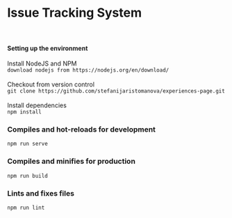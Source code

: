 <h1>Issue Tracking System</h1>
<br>

#### Setting up the environment

Install NodeJS and NPM <br>
 `download nodejs from https://nodejs.org/en/download/`
<br><br>
Checkout from version control <br>
`git clone https://github.com/stefanijaristomanova/experiences-page.git`
<br><br>
Install dependencies <br>
`npm install`

### Compiles and hot-reloads for development
```
npm run serve
```

### Compiles and minifies for production
```
npm run build
```

### Lints and fixes files
```
npm run lint
```

 
 
